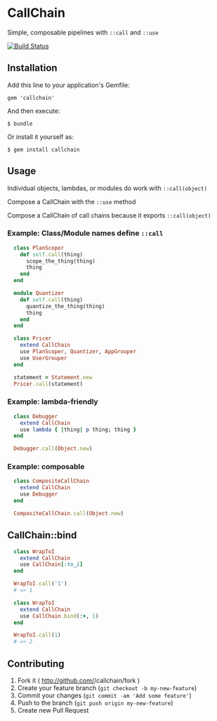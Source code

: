 # CallChain

Simple, composable pipelines with `::call` and `::use`

[![Build Status](https://travis-ci.org/csquared/callchain.svg?branch=master)](https://travis-ci.org/csquared/callchain)

## Installation

Add this line to your application's Gemfile:

    gem 'callchain'

And then execute:

    $ bundle

Or install it yourself as:

    $ gem install callchain

## Usage

Individual objects, lambdas, or modules do work with `::call(object)`

Compose a CallChain with the `::use` method

Compose a CallChain of call chains because it exports `::call(object)`

### Example: Class/Module names define `::call`

```ruby
  class PlanScoper
    def self.call(thing)
      scope_the_thing(thing)
      thing
    end
  end

  module Quantizer
    def self.call(thing)
      quantize_the_thing(thing)
      thing
    end
  end

  class Pricer
    extend CallChain
    use PlanScoper, Quantizer, AppGrouper
    use UserGrouper
  end

  statement = Statement.new
  Pricer.call(statement)
```

### Example: lambda-friendly

```ruby
  class Debugger
    extend CallChain
    use lambda { |thing| p thing; thing }
  end

  Debugger.call(Object.new)
```

### Example: composable
```ruby
  class CompositeCallChain
    extend CallChain
    use Debugger
  end

  CompositeCallChain.call(Object.new)
```

## CallChain::bind

```ruby
  class WrapToI
    extend CallChain
    use CallChain[:to_i]
  end

  WrapToI.call('1')
  # => 1
```

```ruby
  class WrapToI
    extend CallChain
    use CallChain.bind(:+, 1)
  end

  WrapToI.call(1)
  # => 2
```

## Contributing

1. Fork it ( http://github.com/<my-github-username>/callchain/fork )
2. Create your feature branch (`git checkout -b my-new-feature`)
3. Commit your changes (`git commit -am 'Add some feature'`)
4. Push to the branch (`git push origin my-new-feature`)
5. Create new Pull Request
